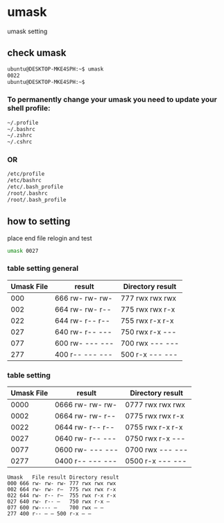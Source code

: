 # umask
umask setting

## check umask 

```bash
ubuntu@DESKTOP-MKE4SPH:~$ umask
0022
ubuntu@DESKTOP-MKE4SPH:~$
```

### To permanently change your umask you need to update your shell profile:

```bash
~/.profile
~/.bashrc
~/.zshrc
~/.cshrc
```

### OR

```bash
/etc/profile   
/etc/bashrc 
/etc/.bash_profile    
/root/.bashrc   
/root/.bash_profile
```

## how to setting

place end file  relogin and test 

```bash
umask 0027
```

### table setting general

| Umask	File | result | Directory result |
|----|----|----|
| 000 | 666 rw- rw- rw-| 777 rwx rwx rwx |
| 002 | 664 rw- rw- r--| 775 rwx rwx r-x |
| 022 | 644 rw- r-- r--| 755 rwx r-x r-x |
| 027 | 640 rw- r-- ---| 750 rwx r-x --- |
| 077 | 600 rw- --- ---| 700 rwx --- --- |
| 277 | 400 r-- --- ---| 500 r-x --- --- |

### table setting 

| Umask	File | result | Directory result |
|----|----|----|
| 0000 | 0666 rw- rw- rw-| 0777 rwx rwx rwx |
| 0002 | 0664 rw- rw- r--| 0775 rwx rwx r-x |
| 0022 | 0644 rw- r-- r--| 0755 rwx r-x r-x |
| 0027 | 0640 rw- r-- ---| 0750 rwx r-x --- |
| 0077 | 0600 rw- --- ---| 0700 rwx --- --- |
| 0277 | 0400 r-- --- ---| 0500 r-x --- --- |


```
Umask	File result	Directory result
000	666 rw- rw- rw-	777 rwx rwx rwx
002	664 rw- rw- r–	775 rwx rwx r-x
022	644 rw- r-- r–	755 rwx r-x r-x
027	640 rw- r-- —	750 rwx r-x —
077	600 rw---- —	700 rwx — —
277	400 r-- — —	500 r-x — —
```
